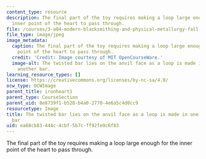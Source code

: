 ```yaml
---
content_type: resource
description: The final part of the toy requires making a loop large enough for the
  inner point of the heart to pass through.
file: /courses/3-a04-modern-blacksmithing-and-physical-metallurgy-fall-2008/ea68cb83444c4cbf5b7cff92fe9c6f83_129.jpg
file_type: image/jpeg
image_metadata:
  caption: The final part of the toy requires making a loop large enough for the inner
    point of the heart to pass through.
  credit: 'Credit: Image courtesy of MIT OpenCourseWare.'
  image-alt: The twisted bar lies on the anvil face as a loop is made in one end of
    another bar.
learning_resource_types: []
license: https://creativecommons.org/licenses/by-nc-sa/4.0/
ocw_type: OCWImage
parent_title: ironheart1
parent_type: CourseSection
parent_uid: 8e8739f1-b528-b4a0-2770-4e6a5c4d0cc9
resourcetype: Image
title: The twisted bar lies on the anvil face as a loop is made in one end of another
  bar
uid: ea68cb83-444c-4cbf-5b7c-ff92fe9c6f83
---
```

The final part of the toy requires making a loop large enough for the inner point of the heart to pass through.